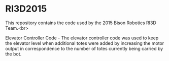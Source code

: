# RI3D2015
This repository contains the code used by the 2015 Bison Robotics RI3D Team.<br\>

Elevator Controller Code - The elevator controller code was used to keep the elevator level when additional totes were added by increasing the motor output in correspondence to the number of totes currently being carried by the bot.

